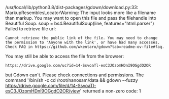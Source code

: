 /usr/local/lib/python3.8/dist-packages/gdown/download.py:33: MarkupResemblesLocatorWarning: The input looks more like a filename than markup. You may want to open this file and pass the filehandle into Beautiful Soup.
  soup = bs4.BeautifulSoup(line, features="html.parser")
Failed to retrieve file url:

	Cannot retrieve the public link of the file. You may need to change
	the permission to 'Anyone with the link', or have had many accesses.
	Check FAQ in https://github.com/wkentaro/gdown?tab=readme-ov-file#faq.

You may still be able to access the file from the browser:

	https://drive.google.com/uc?id=14-SsvoaTl-esC3JOzomHDnI9OGgdO2OR

but Gdown can't. Please check connections and permissions.
The command '/bin/sh -c cd /root/nanosam/data && 	gdown --fuzzy https://drive.google.com/file/d/14-SsvoaTl-esC3JOzomHDnI9OGgdO2OR/view' returned a non-zero code: 1

